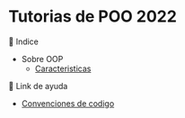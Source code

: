 ﻿# Tutorias de POO 2022

:memo: Indice
- Sobre OOP
  - [Caracteristicas](./docs/characteristics.md) 

:link: Link de ayuda
- [Convenciones de codigo](https://docs.microsoft.com/en-us/dotnet/csharp/fundamentals/coding-style/coding-conventions "conventiosn")
